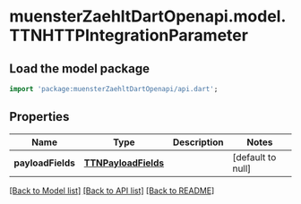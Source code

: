 # muensterZaehltDartOpenapi.model.TTNHTTPIntegrationParameter

## Load the model package
```dart
import 'package:muensterZaehltDartOpenapi/api.dart';
```

## Properties
Name | Type | Description | Notes
------------ | ------------- | ------------- | -------------
**payloadFields** | [**TTNPayloadFields**](TTNPayloadFields.md) |  | [default to null]

[[Back to Model list]](../README.md#documentation-for-models) [[Back to API list]](../README.md#documentation-for-api-endpoints) [[Back to README]](../README.md)


